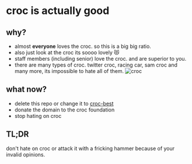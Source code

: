 # croc is actually good
## why?
- almost **everyone** loves the croc. so this is a big big ratio.
- also just look at the croc its soooo lovely :heart_eyes_cat:
- staff members (including senior) love the croc. and are superior to you.
- there are many types of croc. twitter croc, racing car, sam croc and many more, its impossible to hate all of them.
![croc](https://user-images.githubusercontent.com/85891155/155711496-6311e367-5f10-4a8d-b157-eeb1646b35b6.png)

## what now?
- delete this repo or change it to [croc-best](https://github.com/CheaterTim/croc-best/blob/main/croc.html)
- donate the domain to the croc foundation
- stop hating on croc
## TL;DR
don't hate on croc or attack it with a fricking hammer because of your invalid opinions.
